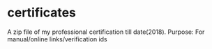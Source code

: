 # certificates
A zip file of my professional certification till date(2018).
Purpose: For manual/online links/verification ids
